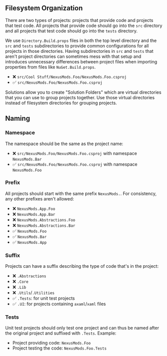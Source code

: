 ## Filesystem Organization

There are two types of projects: projects that provide code and projects that test code. All projects that provide code should go into the `src` directory and all projects that test code should go into the `tests` directory.

We use `Directory.Build.props` files in both the top level directory and the `src` and `tests` subdirectories to provide common configurations for all projects in those directories. Having subdirectories in `src` and `tests` that aren't project directories can sometimes mess with that setup and introduces unnecessary differences between project files when importing properties from files like `NuGet.Build.props`.

- ❌ `src/Cool Stuff/NexusMods.Foo/NexusMods.Foo.csproj`
- ✅ `src/NexusMods.Foo/NexusMods.Foo.csproj`

Solutions allow you to create "Solution Folders" which are virtual directories that you can use to group projects together. Use those virtual directories instead of filesystem directories for grouping projects.

## Naming

### Namespace

The namespace should be the same as the project name:

- ❌ `src/NexusMods.Foo/NexusMods.Foo.csproj` with namespace `NexusMods.Bar`
- ✅ `src/NexusMods.Foo/NexusMods.Foo.csproj` with namespace `NexusMods.Foo`

### Prefix

All projects should start with the same prefix `NexusMods.`. For consistency, any other prefixes aren't allowed:

- ❌ `NexusMods.App.Foo`
- ❌ `NexusMods.App.Bar`
- ❌ `NexusMods.Abstractions.Foo`
- ❌ `NexusMods.Abstractions.Bar`
- ✅ `NexusMods.Foo`
- ✅ `NexusMods.Bar`
- ✅ `NexusMods.App`

### Suffix

Projects can have a suffix describing the type of code that's in the project:

- ❌ `.Abstractions`
- ❌ `.Core`
- ❌ `.Lib`
- ❌ `.Utils`/`.Utilities`
- ✅ `.Tests`: for unit test projects
- ✅ `.UI`: for projects containing `axaml`/`xaml` files

### Tests

Unit test projects should only test one project and can thus be named after the original project and suffixed with `.Tests`. Example:

- Project providing code: `NexusMods.Foo`
- Project testing the code: `NexusMods.Foo.Tests`
